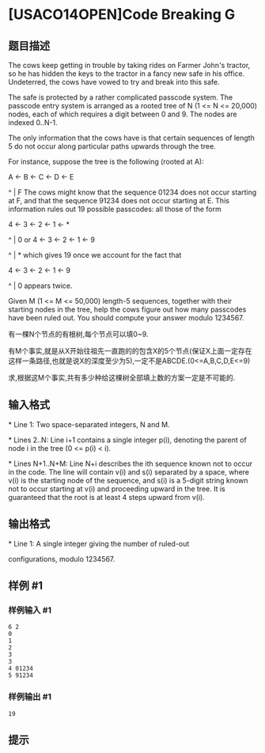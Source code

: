 # [USACO14OPEN]Code Breaking G

## 题目描述

The cows keep getting in trouble by taking rides on Farmer John's tractor, so he has hidden the keys to the tractor in a fancy new safe in his office. Undeterred, the cows have vowed to try and break into this safe.

The safe is protected by a rather complicated passcode system. The passcode entry system is arranged as a rooted tree of N (1 <= N <= 20,000) nodes, each of which requires a digit between 0 and 9. The nodes are indexed 0..N-1.

The only information that the cows have is that certain sequences of length 5 do not occur along particular paths upwards through the tree.

For instance, suppose the tree is the following (rooted at A):

A <- B <- C <- D <- E 

^
|
F
The cows might know that the sequence 01234 does not occur starting at F, and that the sequence 91234 does not occur starting at E. This information rules out 19 possible passcodes: all those of the form

4 <- 3 <- 2 <- 1 <- \* 

^
|
0 
or
4 <- 3 <- 2 <- 1 <- 9 

^
|
\*
which gives 19 once we account for the fact that 

4 <- 3 <- 2 <- 1 <- 9 

^
|
0 
appears twice.

Given M (1 <= M <= 50,000) length-5 sequences, together with their starting nodes in the tree, help the cows figure out how many passcodes have been ruled out. You should compute your answer modulo 1234567.

有一棵N个节点的有根树,每个节点可以填0~9.

有M个事实,就是从X开始往祖先一直跑的的包含X的5个节点(保证X上面一定存在这样一条路径,也就是说X的深度至少为5),一定不是ABCDE.(0<=A,B,C,D,E<=9)

求,根据这M个事实,共有多少种给这棵树全部填上数的方案一定是不可能的.


## 输入格式

\* Line 1: Two space-separated integers, N and M.

\* Lines 2..N: Line i+1 contains a single integer p(i), denoting the parent of node i in the tree (0 <= p(i) < i).

\* Lines N+1..N+M: Line N+i describes the ith sequence known not to occur in the code.  The line will contain v(i) and s(i) separated by a space, where v(i) is the starting node of the sequence, and s(i) is a 5-digit string known not to occur starting at v(i) and proceeding upward in the tree.  It is guaranteed that the root is at least 4 steps upward from v(i).


## 输出格式

\* Line 1: A single integer giving the number of ruled-out

configurations, modulo 1234567.


## 样例 #1

### 样例输入 #1
```
6 2 
0 
1 
2 
3 
3 
4 01234 
5 91234
```

### 样例输出 #1

```
19
```

## 提示


